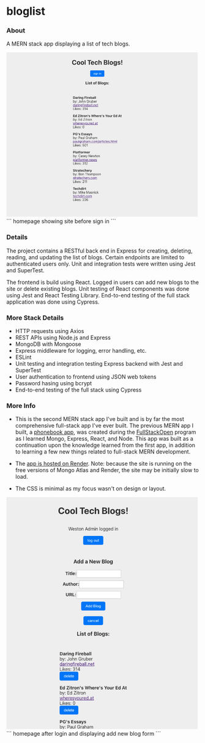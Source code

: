 # bloglist

### About

A MERN stack app displaying a list of tech blogs.

<img src="https://github.com/westonludeke/bloglist/blob/main/frontend/public/homepage1.png?raw=true" width="500">
```
homepage showing site before sign in
```

### Details

The project contains a RESTful back end in Express for creating, deleting, reading, and updating the list of blogs. Certain endpoints are limited to authenticated users only. Unit and integration tests were written using Jest and SuperTest.

The frontend is build using React. Logged in users can add new blogs to the site or delete existing blogs. Unit testing of React components was done using Jest and React Testing Library. End-to-end testing of the full stack application was done using Cypress.

### More Stack Details

* HTTP requests using Axios
* REST APIs using Node.js and Express
* MongoDB with Mongoose
* Express middleware for logging, error handling, etc.
* ESLint
* Unit testing and integration testing Express backend with Jest and SuperTest
* User authentication to frontend using JSON web tokens
* Password hasing using bcrypt
* End-to-end testing of the full stack using Cypress

### More Info

* This is the second MERN stack app I've built and is by far the most comprehensive full-stack app I've ever built. The previous MERN app I built, a [phonebook app](https://github.com/westonludeke/phonebook), was created during the [FullStackOpen](https://fullstackopen.com/en/) program as I learned Mongo, Express, React, and Node. This app was built as a continuation upon the knowledge learned from the first app, in addition to learning a few new things related to full-stack MERN development.

* The [app is hosted on Render](https://bloglist-fvx5.onrender.com/). Note: because the site is running on the free versions of Mongo Atlas and Render, the site may be initially slow to load. 

* The CSS is minimal as my focus wasn't on design or layout.

<img src="https://github.com/westonludeke/bloglist/blob/main/frontend/public/homepage2.png?raw=true" width="500">
```
homepage after login and displaying add new blog form
```
